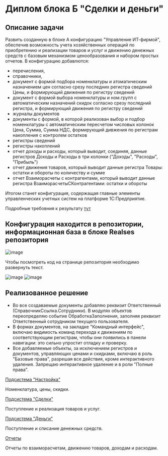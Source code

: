 # Диплом блока Б "Сделки и деньги"

## Описание задачи

Развить созданную в блоке А конфигурацию "Управление ИТ-фирмой", обеспечив возможность учета хозяйственных операций по приобретению и реализации товаров и услуг и движению денежных средств с базовым механизмом ценообразования и набором простых отчетов.
В конфигурацию добавлются:
+ перечисления, 
+ справочники, 
+ документ с формой подбора номенклатуры и атоматическим назначением цен согласно срезу последних регистра сведений Цены, и формирующий движения по регистру сведений
+ документ с формой выбора номенклатуры и ном.групп с автоматическим назначений скидок согласно срезу последний регистра, и формирующий движения по регистру сведений
+ журналы документов
+ документы с формой, в которой реализован выбор и подбор номенклатуры с автоматическим пересчетом числовых колонок Цена, Сумма, Сумма НДС, формирующий дивжения по регистрам накопления с контролем остатков
+ регистры сведений
+ регистры накоплений
+ отчет доходы и расходы, который выводит, соединяя, данные регистров Доходы и Расходы в три колонки ("Доходы", "Расходы", "Прибыль")
+ отчет движения товаров, который выводит данные регистра Товары: остатки и обороты по количеству и сумме
+ отчет Взаиморасчеты с контрагентами, который выводит данные регистра ВзаиморасчетыСКонтрагентами: остатки и обороты

Итогом станет конфигурация, содержащая главные элементы управленческих учетных систем на платформе 1С:Предприятие.

Подробные требовния к результату [тут](https://github.com/MaryanaSl/Project2/blob/main/%D1%82%D1%80%D0%B5%D0%B1%D0%BE%D0%B2%D0%B0%D0%BD%D0%B8%D1%8F.md)

## Конфигурация находится в репозитории, информационная база в блоке Realses репозитория
![image](https://github.com/user-attachments/assets/67b25d96-739d-4c8e-91c7-94c5cdfacdf0)

Чтобы посмотреть код на странице репозитория необходимо развернуть текст.

![image](https://github.com/user-attachments/assets/77889dc2-ebc6-4971-bc8d-c0d8d7f404b5)
![image](https://github.com/user-attachments/assets/8bfb2687-aed6-476e-b25a-dc7ef78b13db)


## Реализованное решение

* Во все создаваемые документы добавляю реквизит Ответственный (СправочникСсылка.Сотрудники). В модулях объектов переопределяю событие ОбработкаЗаполнения, заполняя реквизит Ответственный сотрудником текущего пользователя.
* В формах документов, на закладке "Командный интерфейс", включаю видимость команд перехода к движениям по соответствующим регистрам, чтобы они появились в панели навигации: это сильно упростит отладку и проверку.
* Все добавляемые объекты, за исключением регистров и документов, управляющих ценами и скидками, включаю в роль "Базовые права", разрешая все действия, кроме интерактивного удаления. Запрещаю интерактивное удаление и в роли "Полные права".

[Подсистема "Настройка"](https://github.com/MaryanaSl/Project2/blob/main/%D0%9D%D0%B0%D1%81%D1%82%D1%80%D0%BE%D0%B9%D0%BA%D0%B0.md)

Номенклатура, цены, скидки.

[Подсистема "Сделки"](https://github.com/MaryanaSl/Project2/blob/main/%D0%A1%D0%B4%D0%B5%D0%BB%D0%BA%D0%B8.md)

Поступление и реализация товаров и услуг.

[Подсистема "Деньги"](https://github.com/MaryanaSl/Project2/blob/main/%D0%94%D0%B5%D0%BD%D1%8C%D0%B3%D0%B8.md)

Поступление и списание денежных средств.

[Отчеты](https://github.com/MaryanaSl/Project2/blob/main/%D0%9E%D1%82%D1%87%D0%B5%D1%82%D1%8B.md)

Отчеты по взаиморасчетам, движению товаров, доходам и расходам.

